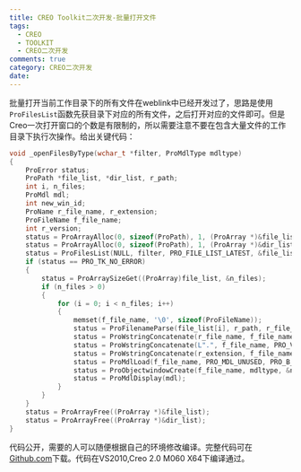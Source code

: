 ```yaml
---
title: CREO Toolkit二次开发-批量打开文件
tags:
  - CREO
  - TOOLKIT
  - CREO二次开发
comments: true
category: CREO二次开发
date:
---
```


批量打开当前工作目录下的所有文件在weblink中已经开发过了，思路是使用`ProFilesList`函数先获目录下对应的所有文件，之后打开对应的文件即可。但是Creo一次打开窗口的个数是有限制的，所以需要注意不要在包含大量文件的工作目录下执行次操作。给出关键代码：
```cpp
void _openFilesByType(wchar_t *filter, ProMdlType mdltype)
{
    ProError status;
    ProPath *file_list, *dir_list, r_path;
    int i, n_files;
    ProMdl mdl;
    int new_win_id;
    ProName r_file_name, r_extension;
    ProFileName f_file_name;
    int r_version;
    status = ProArrayAlloc(0, sizeof(ProPath), 1, (ProArray *)&file_list);
    status = ProArrayAlloc(0, sizeof(ProPath), 1, (ProArray *)&dir_list);
    status = ProFilesList(NULL, filter, PRO_FILE_LIST_LATEST, &file_list, &dir_list);
    if (status == PRO_TK_NO_ERROR)
    {
        status = ProArraySizeGet((ProArray)file_list, &n_files);
        if (n_files > 0)
        {
            for (i = 0; i < n_files; i++)
            {
                memset(f_file_name, '\0', sizeof(ProFileName));
                status = ProFilenameParse(file_list[i], r_path, r_file_name, r_extension, &r_version);
                status = ProWstringConcatenate(r_file_name, f_file_name, PRO_VALUE_UNUSED);
                status = ProWstringConcatenate(L".", f_file_name, PRO_VALUE_UNUSED);
                status = ProWstringConcatenate(r_extension, f_file_name, PRO_VALUE_UNUSED);
                status = ProMdlLoad(f_file_name, PRO_MDL_UNUSED, PRO_B_FALSE, &mdl);
                status = ProObjectwindowCreate(f_file_name, mdltype, &new_win_id);
                status = ProMdlDisplay(mdl);
            }
        }
    }
    status = ProArrayFree((ProArray *)&file_list);
    status = ProArrayFree((ProArray *)&dir_list);
}
```

代码公开，需要的人可以随便根据自己的环境修改编译。完整代码可在<a href="https://github.com/slacker-HD/creo_toolkit" target="_blank">Github.com</a>下载。代码在VS2010,Creo 2.0 M060 X64下编译通过。

